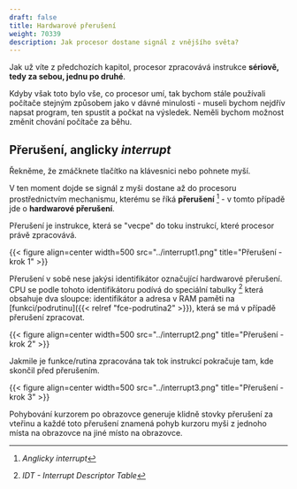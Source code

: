 ```yaml
---
draft: false
title: Hardwarové přerušení
weight: 70339
description: Jak procesor dostane signál z vnějšího světa?
---
```


Jak už víte z předchozích kapitol, procesor zpracovává instrukce **sériově, tedy za sebou, jednu po druhé**.

Kdyby však toto bylo vše, co procesor umí, tak bychom stále používali počítače stejným způsobem jako v dávné minulosti - museli bychom nejdřív napsat program, ten spustit a počkat na výsledek. Neměli bychom možnost změnit chování počítače za běhu.

## Přerušení, anglicky *interrupt*

Řekněme, že zmáčknete tlačítko na klávesnici nebo pohnete myší.

V ten moment dojde se signál z myši dostane až do procesoru prostřednictvím mechanismu, kterému se říká **přerušení** [^i]  - v tomto případě jde o **hardwarové přerušení**.

Přerušení je instrukce, která se "vecpe" do toku instrukcí, které procesor právě zpracovává.

{{< figure align=center width=500 src="../interrupt1.png" title="Přerušení - krok 1" >}}

Přerušení v sobě nese jakýsi identifikátor označující hardwarové přerušení. CPU se podle tohoto identifikátoru podívá do speciální tabulky [^t] která obsahuje dva sloupce: identifikátor a adresa v RAM paměti na [funkci/podrutinu]({{< relref "fce-podrutina2" >}}), která se má v případě přerušení zpracovat.

{{< figure align=center width=500 src="../interrupt2.png" title="Přerušení - krok 2" >}}

Jakmile je funkce/rutina zpracována tak tok instrukcí pokračuje tam, kde skončil před přerušením. 

{{< figure align=center width=500 src="../interrupt3.png" title="Přerušení - krok 3" >}}

Pohybování kurzorem po obrazovce generuje klidně stovky přerušení za vteřinu a každé toto přerušení znamená pohyb kurzoru myši z jednoho místa na obrazovce na jiné místo na obrazovce.

[^i]: *Anglicky interrupt*
[^s]: *Kurzor není nic jiného, než jen pár světélek (pixelů) na vašem monitoru.*
[^n]: *Jednoduchým příkladem je signál z klávesnice nebo myši.* 
[^t]: *IDT - Interrupt Descriptor Table*